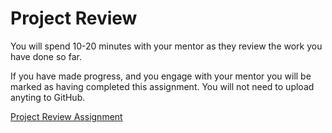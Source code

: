 # Project Review
You will spend 10-20 minutes with your mentor as they review the work you have done so far.

If you have made progress, and you engage with your mentor you will be marked as having completed this assignment. You will not need to upload anyting to GitHub.

[Project Review Assignment](https://education.launchcode.org/liftoff/assignments/project-review/)